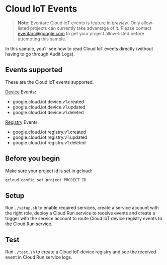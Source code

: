 # Cloud IoT Events

> **Note:** Eventarc Cloud IoT events is feature in *preview*.
> Only allow-listed projects can currently take advantage of it. Please contact
> eventarc@google.com to get your project allow-listed before attempting this sample.

In this sample, you'll see how to read Cloud IoT events directly (without having
to go through Audit Logs).

## Events supported

These are the Cloud IoT events supported.

[Device](https://cloud.google.com/iot/docs/reference/cloudiot/rest#rest-resource:-v1.projects.locations.registries.devices) Events:

* google.cloud.iot.device.v1.created
* google.cloud.iot.device.v1.updated
* google.cloud.iot.device.v1.deleted

[Registry](https://cloud.google.com/iot/docs/reference/cloudiot/rest#rest-resource:-v1.projects.locations.registries) Events:

* google.cloud.iot.registry.v1.created
* google.cloud.iot.registry.v1.updated
* google.cloud.iot.registry.v1.deleted

## Before you begin

Make sure your project id is set in gcloud:

```sh
gcloud config set project PROJECT_ID
```

## Setup

Run `./setup.sh` to enable required services, create a service account with the
right role, deploy a Cloud Run service to receive events and create a trigger
with the service account to route Cloud IoT device registry events to the Cloud
Run service.

## Test

Run `./test.sh` to create a Cloud IoT device registry and see the received event
in Cloud Run service logs.
